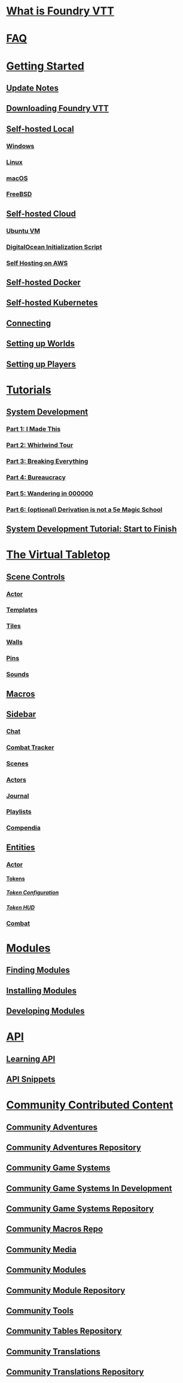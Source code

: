 # [What is Foundry VTT](What-is-Foundry-VTT)

# [FAQ](FAQ)

# [Getting Started](Getting-Started)

## [Update Notes](https://foundryvtt.com/releases/)

## [Downloading Foundry VTT](Downloading-Foundry-VTT)

## [Self-hosted Local](Self-hosted-Local)

### [Windows](Windows)

### [Linux](Linux)

### [macOS](macOS)

### [FreeBSD](FreeBSD)

## [Self-hosted Cloud](Self-hosted-Cloud)

### [Ubuntu VM](Ubuntu-VM)

### [DigitalOcean Initialization Script](DigitalOcean-Initialization-Script)

### [Self Hosting on AWS](Self-Hosting-on-AWS)

## [Self-hosted Docker](Docker)

## [Self-hosted Kubernetes](Kubernetes)

## [Connecting](Connecting)

## [Setting up Worlds](Setting-up-Worlds)

## [Setting up Players](Setting-up-Players)

# [Tutorials](Tutorials)

## [System Development](System-Development-for-Beginners)

### [Part 1: I Made This](System-Development-Part-1-I-Made-This)

### [Part 2: Whirlwind Tour](System-Development-Part-2-Whirlwind-Tour)

### [Part 3: Breaking Everything](System-Development-Part-3-Breaking-Everything)

### [Part 4: Bureaucracy](System-Development-Part-4-Bureaucracy)

### [Part 5: Wandering in 000000](System-Development-Part-5-Wandering-in-000000)

### [Part 6: (optional) Derivation is not a 5e Magic School](System-Development-Part-6-(optional)-Derivation-is-not-a-5e-Magic-School)

## [System Development Tutorial: Start to Finish](System-Development-Tutorial-Start-to-Finish)

# [The Virtual Tabletop](The-Virtual-Tabletop)

## [Scene Controls](Scene-Controls)

### [Actor](Actor)

### [Templates](Templates)

### [Tiles](Tiles)

### [Walls](Walls)

### [Pins](Pins)

### [Sounds](Sounds)

## [Macros](Macros)

## [Sidebar](Sidebar)

### [Chat](Chat)

### [Combat Tracker](Combat-Tracker)

### [Scenes](Scenes)

### [Actors](Actors)

### [Journal](Journal)

### [Playlists](Playlists)

### [Compendia](Compendia)

## [Entities](Entities)

### [Actor](Actor)

#### [Tokens](Tokens)

##### [Token Configuration](Token-Configuration)

##### [Token HUD](Token-HUD)

### [Combat](Combat)

# [Modules](Modules)

## [Finding Modules](Modules#finding-modules)

## [Installing Modules](Modules#installing-modules)

## [Developing Modules](Modules#developing-modules)

# [API](API)

## [Learning API](API-Learning-API)

## [API Snippets](API-Snippets)

# [Community Contributed Content](Community-Contributed-Content)

## [Community Adventures](Community-Adventures)

## [Community Adventures Repository](https://github.com/foundry-vtt-community/adventures)

## [Community Game Systems](Community-Game-Systems)

## [Community Game Systems In Development](Community-Game-Systems-In-Development)

## [Community Game Systems Repository](https://github.com/foundry-vtt-community/game_systems)

## [Community Macros Repo](https://github.com/foundry-vtt-community/macros)

## [Community Media](Community-Media)

## [Community Modules](Community-Modules)

## [Community Module Repository](https://github.com/foundry-vtt-community/modules)

## [Community Tools](Community-Tools)

## [Community Tables Repository](https://github.com/foundry-vtt-community/tables)

## [Community Translations](Community-Translations)

## [Community Translations Repository](https://github.com/foundry-vtt-community/translations)
